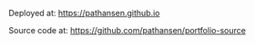 Deployed at: https://pathansen.github.io

Source code at: https://github.com/pathansen/portfolio-source